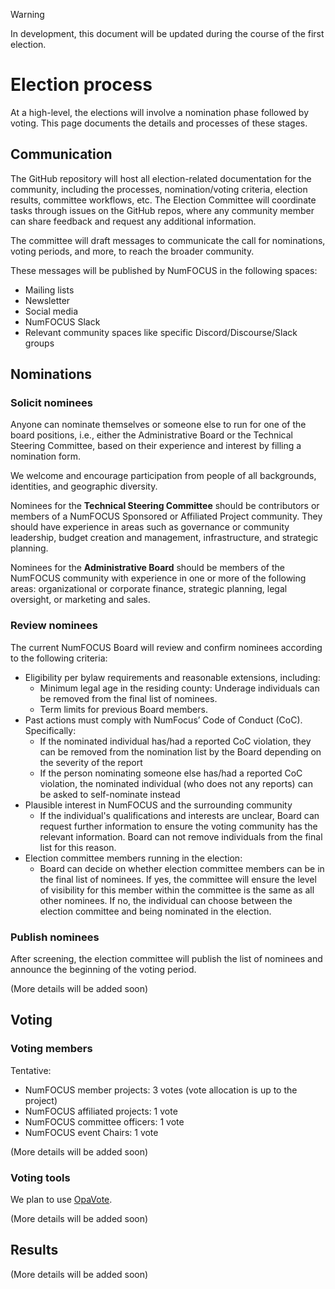 > [!WARNING]
> In development, this document will be updated during the course of the first election.

# Election process

At a high-level, the elections will involve a nomination phase followed by voting.
This page documents the details and processes of these stages.

## Communication

The GitHub repository will host all election-related documentation for the community, including the processes, nomination/voting criteria, election results, committee workflows, etc.
The Election Committee will coordinate tasks through issues on the GitHub repos, where any community member can share feedback and request any additional information.

The committee will draft messages to communicate the call for nominations, voting periods, and more, to reach the broader community.

These messages will be published by NumFOCUS in the following spaces:

- Mailing lists
- Newsletter
- Social media
- NumFOCUS Slack
- Relevant community spaces like specific Discord/Discourse/Slack groups

## Nominations

### Solicit nominees

Anyone can nominate themselves or someone else to run for one of the board positions,
i.e., either the Administrative Board or the Technical Steering Committee, based on their experience and interest by filling a nomination form.

We welcome and encourage participation from people of all backgrounds, identities, and geographic diversity.

Nominees for the **Technical Steering Committee** should be contributors or members of a NumFOCUS Sponsored or Affiliated Project community.
They should have experience in areas such as governance or community leadership, budget creation and management, infrastructure, and strategic planning.

Nominees for the **Administrative Board** should be members of the NumFOCUS community with experience in one or more of the following areas: organizational or corporate finance, strategic planning, legal oversight, or marketing and sales.

### Review nominees

The current NumFOCUS Board will review and confirm nominees according to the following criteria:

- Eligibility per bylaw requirements and reasonable extensions, including:
  - Minimum legal age in the residing county: Underage individuals can be removed from the final list of nominees.
  - Term limits for previous Board members.
- Past actions must comply with NumFocus’ Code of Conduct (CoC). Specifically:
  - If the nominated individual has/had a reported CoC violation, they can be removed from the nomination list by the Board depending on the severity of the report
  - If the person nominating someone else has/had a reported CoC violation, the nominated individual (who does not any reports) can be asked to self-nominate instead
- Plausible interest in NumFOCUS and the surrounding community
  - If the individual's qualifications and interests are unclear, Board can request further information to ensure the voting community has the relevant information.
    Board can not remove individuals from the final list for this reason.
- Election committee members running in the election:
  - Board can decide on whether election committee members can be in the final list of nominees.
    If yes, the committee will ensure the level of visibility for this member within the committee is the same as all other nominees.
    If no, the individual can choose between the election committee and being nominated in the election.

### Publish nominees

After screening, the election committee will publish the list of nominees and announce the beginning of the voting period.

(More details will be added soon)

## Voting

### Voting members

Tentative:

- NumFOCUS member projects: 3 votes (vote allocation is up to the project)
- NumFOCUS affiliated projects: 1 vote
- NumFOCUS committee officers: 1 vote
- NumFOCUS event Chairs: 1 vote

(More details will be added soon)

### Voting tools

We plan to use [OpaVote][opavote].

(More details will be added soon)

## Results

(More details will be added soon)

<!-- Links -->

[nomination-form]: https://forms.gle/zNYGSYpoGQPZgQTZ8
[opavote]: https://opavote.com
